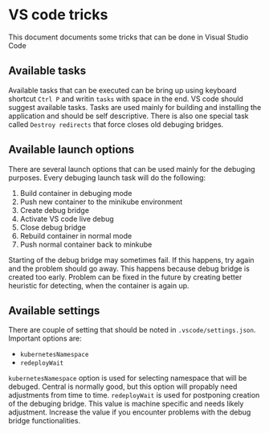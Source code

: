 # VS code tricks

This document documents some tricks that can be done in Visual Studio Code

## Available tasks

Available tasks that can be executed can be bring up using keyboard shortcut `Ctrl P` and writin `tasks` with space in the end. VS code should suggest available tasks. Tasks are used mainly for building and installing the application and should be self descriptive. There is also one special task called `Destroy redirects` that force closes old debuging bridges.

## Available launch options

There are several launch options that can be used mainly for the debuging purposes. Every debuging launch task will do the following:

1. Build container in debuging mode
2. Push new container to the minikube environment
3. Create debug bridge
4. Activate VS code live debug
5. Close debug bridge
6. Rebuild container in normal mode
7. Push normal container back to minkube

Starting of the debug bridge may sometimes fail. If this happens, try again and the problem should go away. This happens because debug bridge is created too early. Problem can be fixed in the future by creating better heuristic for detecting, when the container is again up.

## Available settings

There are couple of setting that should be noted in `.vscode/settings.json`. Important options are:

- `kubernetesNamespace`
- `redeployWait`

`kubernetesNamespace` option is used for selecting namespace that will be debuged. Central is normally good, but this option will propably need adjustments from time to time. `redeployWait` is used for postponing creation of the debuging bridge. This value is machine specific and needs likely adjustment. Increase the value if you encounter problems with the debug bridge functionalities.
